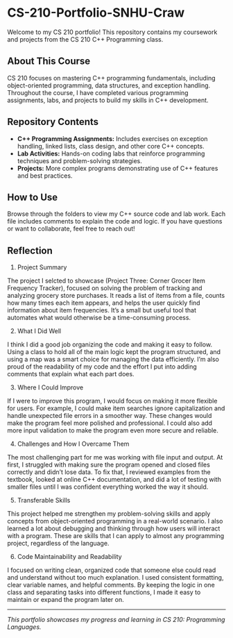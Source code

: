 # CS-210-Portfolio-SNHU-Craw

Welcome to my CS 210 portfolio! This repository contains my coursework and projects from the CS 210 C++ Programming class.

## About This Course
CS 210 focuses on mastering C++ programming fundamentals, including object-oriented programming, data structures, and exception handling. Throughout the course, I have completed various programming assignments, labs, and projects to build my skills in C++ development.

## Repository Contents
- **C++ Programming Assignments:** Includes exercises on exception handling, linked lists, class design, and other core C++ concepts.
- **Lab Activities:** Hands-on coding labs that reinforce programming techniques and problem-solving strategies.
- **Projects:** More complex programs demonstrating use of C++ features and best practices.

## How to Use
Browse through the folders to view my C++ source code and lab work. Each file includes comments to explain the code and logic. If you have questions or want to collaborate, feel free to reach out!

## Reflection
1. Project Summary

The project I selcted to showcase (Project Three: Corner Grocer Item Frequency Tracker), focused on solving the problem of tracking and analyzing grocery store purchases. It reads a list of items from a file, counts how many times each item appears, and helps the user quickly find information about item frequencies. It’s a small but useful tool that automates what would otherwise be a time-consuming process.

2. What I Did Well

I think I did a good job organizing the code and making it easy to follow. Using a class to hold all of the main logic kept the program structured, and using a map was a smart choice for managing the data efficiently. I’m also proud of the readability of my code and the effort I put into adding comments that explain what each part does.

3. Where I Could Improve

If I were to improve this program, I would focus on making it more flexible for users. For example, I could make item searches ignore capitalization and handle unexpected file errors in a smoother way. These changes would make the program feel more polished and professional. I could also add more input validation to make the program even more secure and reliable.

4. Challenges and How I Overcame Them

The most challenging part for me was working with file input and output. At first, I struggled with making sure the program opened and closed files correctly and didn’t lose data. To fix that, I reviewed examples from the textbook, looked at online C++ documentation, and did a lot of testing with smaller files until I was confident everything worked the way it should.

5. Transferable Skills

This project helped me strengthen my problem-solving skills and apply concepts from object-oriented programming in a real-world scenario. I also learned a lot about debugging and thinking through how users will interact with a program. These are skills that I can apply to almost any programming project, regardless of the language.

6. Code Maintainability and Readability

I focused on writing clean, organized code that someone else could read and understand without too much explanation. I used consistent formatting, clear variable names, and helpful comments. By keeping the logic in one class and separating tasks into different functions, I made it easy to maintain or expand the program later on.

---

*This portfolio showcases my progress and learning in CS 210: Programming Languages.*

